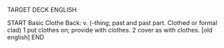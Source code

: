 TARGET DECK
ENGLISH

START
Basic
Clothe
Back: v. (-thing; past and past part. Clothed or formal clad) 1 put clothes on; provide with clothes. 2 cover as with clothes. [old english]
END
